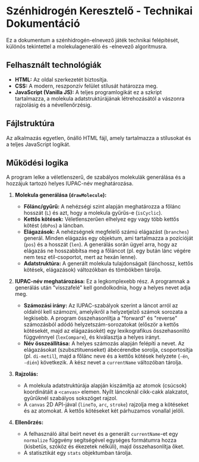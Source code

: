 # Szénhidrogén Keresztelő - Technikai Dokumentáció

Ez a dokumentum a szénhidrogén-elnevező játék technikai felépítését, különös tekintettel a molekulageneráló és -elnevező algoritmusra.

## Felhasznált technológiák

* **HTML:** Az oldal szerkezetét biztosítja.
* **CSS:** A modern, reszponzív felület stílusát határozza meg.
* **JavaScript (Vanilla JS):** A teljes programlogikát ez a szkript tartalmazza, a molekula adatstruktúrájának létrehozásától a vászonra rajzolásig és a névellenőrzésig.

## Fájlstruktúra

Az alkalmazás egyetlen, önálló HTML fájl, amely tartalmazza a stílusokat és a teljes JavaScript logikát.

## Működési logika

A program lelke a véletlenszerű, de szabályos molekulák generálása és a hozzájuk tartozó helyes IUPAC-név meghatározása.

1.  **Molekula generálása (`drawMolecule`):**
    * **Főlánc/gyűrű:** A nehézségi szint alapján meghatározza a főlánc hosszát (`L`) és azt, hogy a molekula gyűrűs-e (`isCyclic`).
    * **Kettős kötések:** Véletlenszerűen elhelyez egy vagy több kettős kötést (`dbPos`) a láncban.
    * **Elágazások:** A nehézségnek megfelelő számú elágazást (`branches`) generál. Minden elágazás egy objektum, ami tartalmazza a pozícióját (`pos`) és a hosszát (`len`). A generálás során ügyel arra, hogy az elágazás ne hosszabbítsa meg a főláncot (pl. egy bután lánc végére nem tesz etil-csoportot, mert az hexán lenne).
    * **Adatstruktúra:** A generált molekula tulajdonságait (lánchossz, kettős kötések, elágazások) változókban és tömbökben tárolja.

2.  **IUPAC-név meghatározása:** Ez a legkomplexebb rész. A programnak a generálás után "visszafelé" kell gondolkodnia, hogy a helyes nevet adja meg.
    * **Számozási irány:** Az IUPAC-szabályok szerint a láncot arról az oldalról kell számozni, amelyikről a helyzetjelző számok sorozata a legkisebb. A program összehasonlítja a "forward" és "reverse" számozásból adódó helyzetszám-sorozatokat (először a kettős kötésekét, majd az elágazásokét) egy lexikografikus összehasonlító függvénnyel (`lexCompare`), és kiválasztja a helyes irányt.
    * **Név összeállítása:** A helyes számozás alapján felépíti a nevet. Az elágazásokat (szubsztituenseket) ábécérendbe sorolja, csoportosítja (pl. `di-metil`), majd a főlánc neve és a kettős kötések helyzete (`-én`, `-dién`) következik. A kész nevet a `currentName` változóban tárolja.

3.  **Rajzolás:**
    * A molekula adatstruktúrája alapján kiszámítja az atomok (csúcsok) koordinátáit a `<canvas>` elemen. Nyílt láncoknál cikk-cakk alakzatot, gyűrűknél szabályos sokszöget rajzol.
    * A `canvas` 2D API-jával (`lineTo`, `arc`, `stroke`) rajzolja meg a kötéseket és az atomokat. A kettős kötéseket két párhuzamos vonallal jelöli.

4.  **Ellenőrzés:**
    * A felhasználó által beírt nevet és a generált `currentName`-et egy `normalize` függvény segítségével egységes formátumra hozza (kisbetűs, szóköz és ékezetek nélküli), majd összehasonlítja őket.
    * A statisztikát egy `stats` objektumban tárolja.

